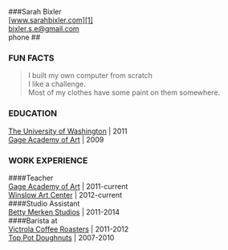 ###Sarah Bixler  
[www.sarahbixler.com][1]  
[bixler.s.e@gmail.com][2]  
phone ##

###  FUN FACTS
>I built my own computer from scratch  
>I like a challenge.  
>Most of my clothes have some paint on them somewhere.  


###  EDUCATION
[The University of Washington][1]  |  2011  
[Gage Academy of Art][2]  |  2009 
  

###  WORK EXPERIENCE  
####Teacher  
[Gage Academy of Art][4]  |  2011-current  
[Winslow Art Center][5]  |  2012-current  
####Studio Assistant  
[Betty Merken Studios][6]  |  2011-2014  
####Barista at  
[Victrola Coffee Roasters][7]  |  2011-2012  
[Top Pot Doughnuts][8]  |  2007-2010  





[1]:  http://www.sarahbixler.com
[2]:  mailto:bixler.s.e@gmail.com
[3]:  http://www.washington.edu
[4]:  http://www.gageacademy.org
[5]:  http://www.winslowartcenter.com
[6]:  http://www.bettymerkenstudio.com
[7]:  http://www.victrolacoffeeroasters.com
[8]:  http://www.toppotdoughnuts.com
